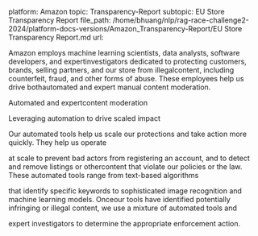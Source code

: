 platform: Amazon
topic: Transparency-Report
subtopic: EU Store Transparency Report
file_path: /home/bhuang/nlp/rag-race-challenge2-2024/platform-docs-versions/Amazon_Transparency-Report/EU Store Transparency Report.md
url: <EMPTY>

Amazon employs machine learning scientists, data analysts, software developers, and expertinvestigators dedicated to protecting customers, brands, selling partners, and our store from illegalcontent, including counterfeit, fraud, and other forms of abuse. These employees help us drive bothautomated and expert manual content moderation.



Automated and expertcontent moderation



Leveraging automation to drive scaled impact

Our automated tools help us scale our protections and take action more quickly. They help us operate

at scale to prevent bad actors from registering an account, and to detect and remove listings or othercontent that violate our policies or the law. These automated tools range from text-based algorithms

that identify specific keywords to sophisticated image recognition and machine learning models. Onceour tools have identified potentially infringing or illegal content, we use a mixture of automated tools and

expert investigators to determine the appropriate enforcement action.